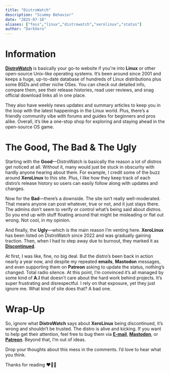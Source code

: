 ```yaml
---
title: "DistroWatch"
description: "Scummy Behavior"
date: "2025-07-18"
aliases: ["foss","linux","distrowatch","xerolinux","status"]
author: "DarkXero"
---
```


# Information

[**DistroWatch**](https://distrowatch.com/) is basically your go-to website if you're into **Linux** or other open-source Unix-like operating systems. It’s been around since 2001 and keeps a huge, up-to-date database of hundreds of Linux distributions plus some BSDs and other niche OSes. You can check out detailed info, compare them, see their release histories, read user reviews, and snag official download links all in one place. 

They also have weekly news updates and summary articles to keep you in the loop with the latest happenings in the Linux world. Plus, there’s a friendly community vibe with forums and guides for beginners and pros alike. Overall, it’s like a one-stop shop for exploring and staying ahead in the open-source OS game.

# The Good, The Bad & The Ugly

Starting with the **Good**—DistroWatch is basically the reason a lot of distros get noticed at all. Without it, many would just be stuck in obscurity with hardly anyone hearing about them. For example, I credit some of the buzz around **XeroLinux** to this site. Plus, I like how they keep track of each distro’s release history so users can easily follow along with updates and changes.

Now for the **Bad**—there’s a downside. The site isn’t really well-moderated. That means anyone can post whatever, true or not, and it just stays there. The admins don’t seem to verify or control what’s being said about distros. So you end up with stuff floating around that might be misleading or flat out wrong. Not cool, in my opinion.

And finally, the **Ugly**—which is the main reason I’m venting here. **XeroLinux** has been listed on DistroWatch since 2022 and was gradually gaining traction. Then, when I had to step away due to burnout, they marked it as [**Discontinued**](https://distrowatch.com/table.php?distribution=xero).

At first, I was like, fine, no big deal. But the distro’s been back in action nearly a year now, and despite my repeated **emails**, **Mastodon** messages, and even supporting them on **Patreon** asking to update the status, nothing’s changed. Total radio silence. At this point, I’m convinced it’s all managed by some kind of **A.I** that doesn’t care about the hard work behind projects. It’s super frustrating and disrespectful. I rely on that exposure, yet they just ignore me. What kind of site does that? A bad one.

# Wrap-Up

So, ignore what **DistroWatch** says about **XeroLinux** being discontinued, it’s wrong and shouldn’t be trusted. The distro is alive and kicking. If you want to help get their attention, feel free to bug them via [**E-mail**](mailto:distro@distrowatch.com), [**Mastodon**](https://mastodon.social/@DistroWatch), or [**Patreon**](https://www.patreon.com/distrowatch). Beyond that, I’m out of ideas.

Drop your thoughts about this mess in the comments. I’d love to hear what you think.

Thanks for reading ❤️‍🔥🙏
